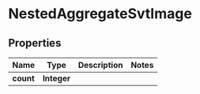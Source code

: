 

# NestedAggregateSvtImage


## Properties

Name | Type | Description | Notes
------------ | ------------- | ------------- | -------------
**count** | **Integer** |  | 



